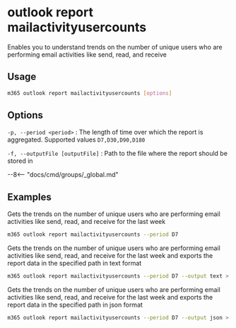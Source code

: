# outlook report mailactivityusercounts

Enables you to understand trends on the number of unique users who are performing email activities like send, read, and receive

## Usage

```sh
m365 outlook report mailactivityusercounts [options]
```

## Options

`-p, --period <period>`
: The length of time over which the report is aggregated. Supported values `D7,D30,D90,D180`

`-f, --outputFile [outputFile]`
: Path to the file where the report should be stored in

--8<-- "docs/cmd/groups/_global.md"

## Examples

Gets the trends on the number of unique users who are performing email activities like send, read, and receive for the last week

```sh
m365 outlook report mailactivityusercounts --period D7
```

Gets the trends on the number of unique users who are performing email activities like send, read, and receive for the last week and exports the report data in the specified path in text format

```sh
m365 outlook report mailactivityusercounts --period D7 --output text > "mailactivityusercounts.txt"
```

Gets the trends on the number of unique users who are performing email activities like send, read, and receive for the last week and exports the report data in the specified path in json format

```sh
m365 outlook report mailactivityusercounts --period D7 --output json > "mailactivityusercounts.json"
```
